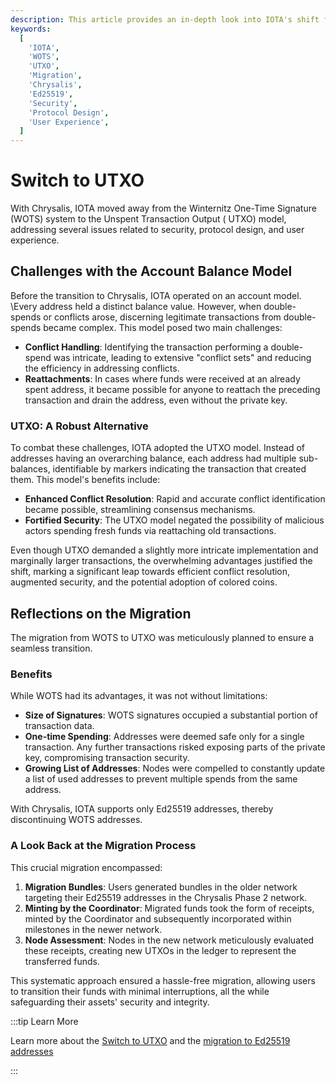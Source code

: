 ```yaml
---
description: This article provides an in-depth look into IOTA's shift from WOTS addresses to the UTXO model and the motivations and processes behind this migration.
keywords:
  [
    'IOTA',
    'WOTS',
    'UTXO',
    'Migration',
    'Chrysalis',
    'Ed25519',
    'Security',
    'Protocol Design',
    'User Experience',
  ]
---
```


# Switch to UTXO

With Chrysalis, IOTA moved away from the Winternitz One-Time Signature (WOTS) system to the Unspent Transaction Output (
UTXO) model, addressing several issues related to security, protocol design, and user experience.

## Challenges with the Account Balance Model

Before the transition to Chrysalis, IOTA operated on an account model.
\Every address held a distinct balance value.
However, when double-spends or conflicts arose, discerning legitimate transactions from double-spends became complex.
This model posed two main challenges:

- **Conflict Handling**: Identifying the transaction performing a double-spend was intricate, leading to extensive
  "conflict sets" and reducing the efficiency in addressing conflicts.
- **Reattachments**: In cases where funds were received at an already spent address, it became possible for anyone to
  reattach the preceding transaction and drain the address, even without the private key.

### UTXO: A Robust Alternative

To combat these challenges, IOTA adopted the UTXO model.
Instead of addresses having an overarching balance, each address had multiple sub-balances,
identifiable by markers indicating the transaction that created them.
This model's benefits include:

- **Enhanced Conflict Resolution**: Rapid and accurate conflict identification became possible, streamlining consensus
  mechanisms.
- **Fortified Security**: The UTXO model negated the possibility of malicious actors spending fresh funds via
  reattaching old transactions.

Even though UTXO demanded a slightly more intricate implementation and marginally larger transactions, the overwhelming
advantages justified the shift, marking a significant leap towards efficient conflict resolution, augmented security,
and the potential adoption of colored coins.

## Reflections on the Migration

The migration from WOTS to UTXO was meticulously planned to ensure a seamless transition.

### Benefits

While WOTS had its advantages, it was not without limitations:

- **Size of Signatures**: WOTS signatures occupied a substantial portion of transaction data.
- **One-time Spending**: Addresses were deemed safe only for a single transaction.
  Any further transactions risked exposing parts of the private key, compromising transaction security.
- **Growing List of Addresses**: Nodes were compelled to constantly update a list of used addresses to prevent multiple
  spends from the same address.

With Chrysalis, IOTA supports only Ed25519 addresses, thereby discontinuing WOTS addresses.

### A Look Back at the Migration Process

This crucial migration encompassed:

1. **Migration Bundles**: Users generated bundles in the older network targeting their Ed25519 addresses in the
   Chrysalis Phase 2 network.
2. **Minting by the Coordinator**: Migrated funds took the form of receipts, minted by the Coordinator and subsequently
   incorporated within milestones in the newer network.
3. **Node Assessment**: Nodes in the new network meticulously evaluated these receipts, creating new UTXOs in the ledger
   to represent the transferred funds.

This systematic approach ensured a hassle-free migration, allowing users to transition their funds with minimal
interruptions, all the while safeguarding their assets' security and integrity.

:::tip Learn More

Learn more about the [Switch to UTXO](https://wiki.iota.org/tips/tips/TIP-0007/) and
the [migration to Ed25519 addresses](https://wiki.iota.org/tips/tips/TIP-0017/)

:::
